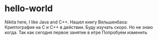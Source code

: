 ﻿# hello-world

Nikita here, I like Java and C++.
Нашел книгу Вельшенбаха: Криптография на C и C++ в действии. Буду изучать скоро. Но не знаю когда. Так как сегодня первое занятие в итре
Попробуем изменить